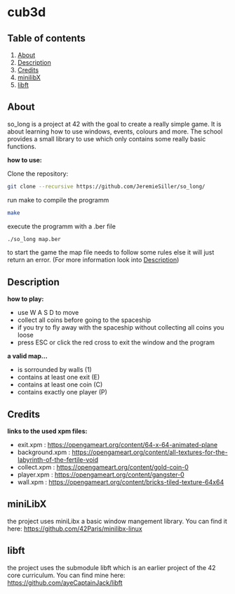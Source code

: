 # cub3d

## Table of contents

1. [About](#about)
2. [Description](#description)
3. [Credits](#credits)
4. [minilibX](#minilibx)
5. [libft](#libft)


## About
so_long is a project at 42 with the goal to create a really simple game. It is about learning how to use windows, events, colours and more.
The school provides a small library to use which only contains some really basic functions. 

**how to use:**

Clone the repository:
```bash
git clone --recursive https://github.com/JeremieSiller/so_long/
```
run make to compile the programm 
```bash
make
```
execute the programm with a .ber file
```bash
./so_long map.ber
```
to start the game the map file needs to follow some rules else it will just return an error. (For more information look into [Description](#description))


## Description
**how to play:**
- use W A S D to move
- collect all coins before going to the spaceship
- if you try to fly away with the spaceship without collecting all coins you loose
- press ESC or click the red cross to exit the window and the program

**a valid map...**
- is sorrounded by walls (1)
- contains at least one exit (E)
- contains at least one coin (C)
- contains exactly one player (P)


## Credits

**links to the used xpm files:**
- exit.xpm : https://opengameart.org/content/64-x-64-animated-plane
- background.xpm : https://opengameart.org/content/all-textures-for-the-labyrinth-of-the-fertile-void
- collect.xpm : https://opengameart.org/content/gold-coin-0
- player.xpm : https://opengameart.org/content/gangster-0
- wall.xpm : https://opengameart.org/content/bricks-tiled-texture-64x64


## miniLibX
the project uses miniLibx a basic window mangement library.
You can find it here:
https://github.com/42Paris/minilibx-linux

## libft
the project uses the submodule libft which is an earlier project of the 42 core curriculum.
You can find mine here: https://github.com/ayeCaptainJack/libft
